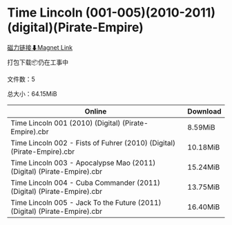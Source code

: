 # Time Lincoln (001-005)(2010-2011)(digital)(Pirate-Empire)

[磁力链接⬇Magnet Link](magnet:?xt=urn:btih:87f38e81ab0036b4e69258c68e8bf58aeaff29d0&dn=Time%20Lincoln%20%28001-005%29%282010-2011%29%28digital%29%28Pirate-Empire%29)

打包下载📦仍在工事中

文件数：5

总大小：64.15MiB

Online | Download
--- | ---
Time Lincoln 001 (2010) (Digital) (Pirate-Empire).cbr | 8.59MiB
Time Lincoln 002 - Fists of Fuhrer (2010) (Digital) (Pirate-Empire).cbr | 10.18MiB
Time Lincoln 003 - Apocalypse Mao (2011) (Digital) (Pirate-Empire).cbr | 15.24MiB
Time Lincoln 004 - Cuba Commander (2011) (Digital) (Pirate-Empire).cbr | 13.75MiB
Time Lincoln 005 - Jack To the Future (2011) (Digital) (Pirate-Empire).cbr | 16.40MiB
